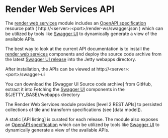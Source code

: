 # Render Web Services API

The [render web services] module includes an [OpenAPI specification] resource path 
( http://\<server\>:\<port\>/render-ws/swagger.json ) which can be utilized by tools like 
[Swagger UI] to dynamically generate a view of the available APIs.

The best way to look at the current API documentation is to install the [render web services] components
and deploy the source code archive from the latest [Swagger UI release] into the Jetty webapps directory.

After installation, the APIs can be viewed at http://\<server\>:\<port\>/swagger-ui


You can download the [Swagger UI Source code archive] from GitHub, extract it into Fetching the [Swagger UI] components in the ${JETTY_BASE}/webapps directory  


The Render Web Services module provides [level 2 REST APIs] to persisted collections of tile and 
transform specifications (see [data model]).  

A static [API listing] is curated for each release.  The module also exposes an [OpenAPI specification] which 
can be utilized by tools like [Swagger UI] to dynamically generate a view of the available APIs.     




  [OpenAPI specification]: <https://openapis.org/specification>
  [render web services]: <../render-ws.md>
  [Swagger UI]: <http://swagger.io/swagger-ui/>
  [Swagger UI release]: <https://github.com/swagger-api/swagger-ui/releases>
  [war file]: <https://docs.oracle.com/javaee/7/tutorial/packaging003.htm>